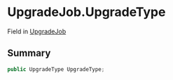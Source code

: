 # UpgradeJob.UpgradeType

Field in [UpgradeJob](/api/csharp/yarn.compiler.upgrader.upgradejob.md)

## Summary



```csharp
public UpgradeType UpgradeType;
```

